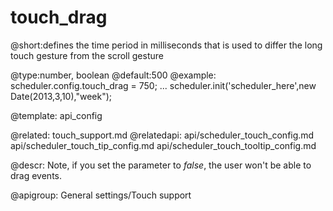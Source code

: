 touch_drag
=============
@short:defines the time period in milliseconds that is used to differ the long touch gesture from the scroll gesture
	

@type:number, boolean
@default:500
@example:
scheduler.config.touch_drag = 750;
...
scheduler.init('scheduler_here',new Date(2013,3,10),"week");

@template:	api_config

@related:
	touch_support.md
@relatedapi:
	api/scheduler_touch_config.md
    api/scheduler_touch_tip_config.md
    api/scheduler_touch_tooltip_config.md
    
@descr:
Note, if you set the parameter to *false*, the user won't be able to drag events.

@apigroup: General settings/Touch support